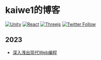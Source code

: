 # kaiwe1的博客 
[![Unity](https://img.shields.io/badge/Unity-57b9d3.svg?style=for-the-badge&logo=unity)](https://unity3d.com)
[![React](https://img.shields.io/badge/react%20-%2320232a.svg?style=for-the-badge&&logo=react&logoColor=%2361DAFB)](https://reactjs.org/)
[![Threejs](https://img.shields.io/badge/threejs-black?style=for-the-badge&logo=three.js&logoColor=white)](https://threejs.org/)
[![Twitter Follow](https://img.shields.io/twitter/follow/matthias_code.svg?style=social&label=Follow)](https://twitter.com/kwii_cc)

## 2023
- [深入浅出现代Web编程](https://fullstackopen.com/zh/)
